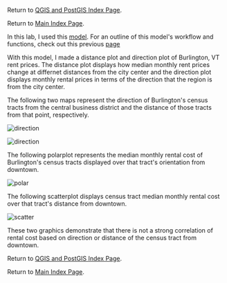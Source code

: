 Return to [QGIS and PostGIS Index Page](../qgis.md).

Return to [Main Index Page](../../index.md).

In this lab, I used this [model](https://github.com/Ian8VT/Ian8VT.github.io/blob/master/QGIS/Lab%201/model_final.png). For an outline of this model's workflow and functions, check out this previous [page](../qgis/lab_1/aa_chicago_lab.md)

With this model, I made a distance plot and direction plot of Burlington, VT rent prices. The distance plot displays how median monthly rent prices change at differnet distances from the city center and the direction plot displays monthly rental prices in terms of the direction that the region is from the city center.

The following two maps represent the direction of Burlington's census tracts from the central business district and the distance of those tracts from that point, respectively. 

![direction](https://github.com/Ian8VT/Ian8VT.github.io/blob/master/QGIS/Lab%202/burlington_cardinal.png)

![direction](https://github.com/Ian8VT/Ian8VT.github.io/blob/master/QGIS/Lab%202/burlington_dist.png)

The following polarplot represents the median monthly rental cost of Burlington's census tracts displayed over that tract's orientation from downtown. 

![polar](https://github.com/Ian8VT/Ian8VT.github.io/blob/master/QGIS/Lab%202/newplot.png)

The following scatterplot displays census tract median monthly rental cost over that tract's distance from downtown.

![scatter](https://github.com/Ian8VT/Ian8VT.github.io/blob/master/QGIS/Lab%202/scatter_use.png.png)

These two graphics demonstrate that there is not a strong correlation of rental cost based on direction or distance of the census tract from downtown. 

Return to [QGIS and PostGIS Index Page](../qgis.md).

Return to [Main Index Page](../../index.md).
